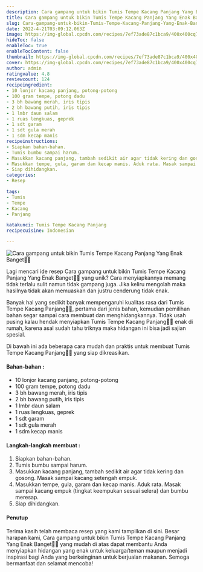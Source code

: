 ```yaml
---
description: Cara gampang untuk bikin Tumis Tempe Kacang Panjang Yang Enak Banget"
title: Cara gampang untuk bikin Tumis Tempe Kacang Panjang Yang Enak Banget
slug: Cara-gampang-untuk-bikin-Tumis-Tempe-Kacang-Panjang-Yang-Enak-Banget
date: 2022-4-21T03:09:12.063Z
image: https://img-global.cpcdn.com/recipes/7ef73ade87c1bca9/400x400cq70/photo.jpg
hideToc: false
enableToc: true
enableTocContent: false
thumbnail: https://img-global.cpcdn.com/recipes/7ef73ade87c1bca9/400x400cq70/photo.jpg
cover: https://img-global.cpcdn.com/recipes/7ef73ade87c1bca9/400x400cq70/photo.jpg
author: admin
ratingvalue: 4.8
reviewcount: 124
recipeingredient:
- 10 lonjor kacang panjang, potong-potong
- 100 gram tempe, potong dadu
- 3 bh bawang merah, iris tipis
- 2 bh bawang putih, iris tipis
- 1 lmbr daun salam
- 1 ruas lengkuas, geprek
- 1 sdt garam
- 1 sdt gula merah
- 1 sdm kecap manis
recipeinstructions:
- Siapkan bahan-bahan.
- Tumis bumbu sampai harum.
- Masukkan kacang panjang, tambah sedikit air agar tidak kering dan gosong. Masak sampai kacang setengah empuk.
- Masukkan tempe, gula, garam dan kecap manis. Aduk rata. Masak sampai kacang empuk (tingkat keempukan sesuai selera) dan bumbu meresap.
- Siap dihidangkan.
categories:
- Resep

tags:
- Tumis
- Tempe
- Kacang
- Panjang

katakunci: Tumis Tempe Kacang Panjang
recipecuisine: Indonesian

---
```


![Cara gampang untuk bikin Tumis Tempe Kacang Panjang Yang Enak Banget👩‍🍳](https://img-global.cpcdn.com/recipes/7ef73ade87c1bca9/400x400cq70/photo.jpg)

Lagi mencari ide resep Cara gampang untuk bikin Tumis Tempe Kacang Panjang Yang Enak Banget👩‍🍳 yang unik? Cara menyiapkannya memang tidak terlalu sulit namun tidak gampang juga. Jika keliru mengolah maka hasilnya tidak akan memuaskan dan justru cenderung tidak enak.

Banyak hal yang sedikit banyak mempengaruhi kualitas rasa dari Tumis Tempe Kacang Panjang👩‍🍳, pertama dari jenis bahan, kemudian pemilihan bahan segar sampai cara membuat dan menghidangkannya. Tidak usah pusing kalau hendak menyiapkan Tumis Tempe Kacang Panjang👩‍🍳 enak di rumah, karena asal sudah tahu triknya maka hidangan ini bisa jadi sajian spesial.

Di bawah ini ada beberapa cara mudah dan praktis untuk membuat Tumis Tempe Kacang Panjang👩‍🍳 yang siap dikreasikan.

<!--inarticleads1-->

#### Bahan-bahan :

- 10 lonjor kacang panjang, potong-potong
- 100 gram tempe, potong dadu
- 3 bh bawang merah, iris tipis
- 2 bh bawang putih, iris tipis
- 1 lmbr daun salam
- 1 ruas lengkuas, geprek
- 1 sdt garam
- 1 sdt gula merah
- 1 sdm kecap manis

<!--inarticleads2-->

#### Langkah-langkah membuat :

1. Siapkan bahan-bahan.
1. Tumis bumbu sampai harum.
1. Masukkan kacang panjang, tambah sedikit air agar tidak kering dan gosong. Masak sampai kacang setengah empuk.
1. Masukkan tempe, gula, garam dan kecap manis. Aduk rata. Masak sampai kacang empuk (tingkat keempukan sesuai selera) dan bumbu meresap.
1. Siap dihidangkan.

#### Penutup

Terima kasih telah membaca resep yang kami tampilkan di sini. Besar harapan kami, Cara gampang untuk bikin Tumis Tempe Kacang Panjang Yang Enak Banget👩‍🍳 yang mudah di atas dapat membantu Anda menyiapkan hidangan yang enak untuk keluarga/teman maupun menjadi inspirasi bagi Anda yang berkeinginan untuk berjualan makanan. Semoga bermanfaat dan selamat mencoba!